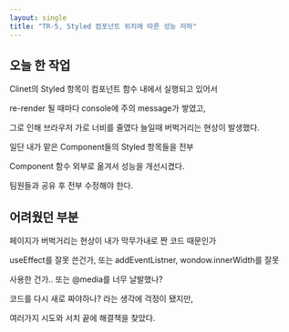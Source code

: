 ```yaml
---
layout: single
title: "TR-5, Styled 컴포넌트 위치에 따른 성능 저하"
---
```


## 오늘 한 작업

Clinet의 Styled 항목이 컴포넌트 함수 내에서 실행되고 있어서

re-render 될 때마다 console에 주의 message가 쌓였고,

그로 인해 브라우저 가로 너비를 줄였다 늘일때 버벅거리는 현상이 발생했다.

일단 내가 맡은 Component들의 Styled 항목들을 전부

Component 함수 외부로 옮겨서 성능을 개선시켰다.

팀원들과 공유 후 전부 수정해야 한다.

## 어려웠던 부분

페이지가 버벅거리는 현상이 내가 막무가내로 짠 코드 때문인가

useEffect를 잘못 쓴건가, 또는 addEventListner, wondow.innerWidth를 잘못

사용한 건가.. 또는 @media를 너무 날발했나?

코드를 다시 새로 짜야하나? 라는 생각에 걱정이 됐지만,

여러가지 시도와 서치 끝에 해결책을 찾았다.
